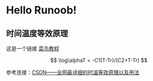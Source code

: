 # Hello Runoob!
## 时间温度等效原理


这是一个链接 [菜鸟教程](lxjia3.github.io)

$$
\log\alphaT = -C1(T-Tr)/(C2+T-Tr)
$$

参考连接：[CSDN——全网最详细的时温等效原理以及用法](https://blog.csdn.net/qq_44697987/article/details/141102859)


